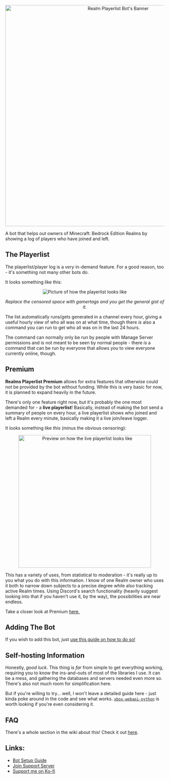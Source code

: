<p align="center">
  <img src="https://cdn.discordapp.com/attachments/775915758588657664/916464019227947078/RealmsPlayerlistBotBanner.png" alt="Realm Playerlist Bot's Banner" width="700"/>
</p>

A bot that helps out owners of Minecraft: Bedrock Edition Realms by showing a log of players who have joined and left.

## The Playerlist
The playerlist/player log is a *very* in-demand feature. For a good reason, too - it's something not many other bots do.

It looks something like this:

<p align="center">
  <img src="https://cdn.discordapp.com/attachments/775915758588657664/916460297961766923/Screenshot_2021-12-03_174426.png" alt="Picture of how the playerlist looks like"/>
</p>

<p align="center">
  <i>Replace the censored space with gamertags and you get the general gist of it.</i>
</p>

The list automatically runs/gets generated in a channel every hour, giving a useful hourly view of who all was on at what time, though there *is* also a command you can run to get who all was on in the last 24 hours.

The command can normally only be run by people with Manage Server permissions and is not meant to be seen by normal people - there *is* a command that can be run by everyone that allows you to view everyone currently online, though.

## Premium

**Realms Playerlist Premium** allows for extra features that otherwise could not be provided by the bot without funding. While this is very basic for now, it is planned to expand heavily in the future.

There's only one feature right now, but it's probably the one most demanded for - a **live playerlist**! Basically, instead of making the bot send a summary of people on every hour, a live playerlist shows who joined and left a Realm every minute, basically making it a live join/leave logger.

It looks something like this (minus the obvious censoring):

<p align="center">
  <img src="https://user-images.githubusercontent.com/25420078/194965554-7e0b15a4-2186-4797-bd1d-9645c1caee79.png" alt="Preview on how the live playerlist looks like" height=420/>
</p>

This has a variety of uses, from statistical to moderation - it's really up to you what you do with this information. I know of one Realm owner who uses it both to narrow down subjects to a precise degree while also tracking active Realm times. Using Discord's search functionality (heavily suggest looking into that if you haven't use it, by the way), the possibilities are near endless.

Take a closer look at Premium [here.](https://github.com/Astrea49/RealmsPlayerlistBot/wiki/Playerlist-Premium-and-How-to-Get-It)

## Adding The Bot

If you wish to add this bot, just [use this guide on how to do so!](https://github.com/Astrea49/RealmsPlayerlistBot/wiki/Server-Setup)

## Self-hosting Information

Honestly, *good luck*. This thing is *far* from simple to get everything working, requiring you to know the ins-and-outs of most of the libraries I use. It can be a mess, and gathering the databases and servers needed even more so. There's also not much room for simplification here.

But if you're willing to try... well, I won't leave a detailed guide here - just kinda poke around in the code and see what works. [`xbox-webapi-python`](https://github.com/OpenXbox/xbox-webapi-python) is worth looking if you're even considering it.

## FAQ

There's a whole section in the wiki about this! Check it out [here](https://github.com/Astrea49/RealmsPlayerlistBot/wiki/FAQ).

## Links:

* [Bot Setup Guide](https://github.com/Astrea49/RealmsPlayerlistBot/wiki/Server-Setup)
* [Join Support Server](https://discord.gg/NSdetwGjpK)
* [Support me on Ko-fi](https://ko-fi.com/astrea49)
